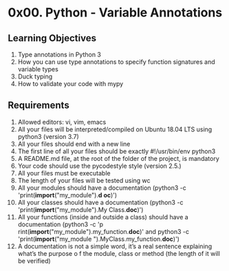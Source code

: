 # 0x00. Python - Variable Annotations

## Learning Objectives
1. Type annotations in Python 3
2. How you can use type annotations to specify function signatures and variable types
3. Duck typing
4. How to validate your code with mypy

## Requirements
1. Allowed editors: vi, vim, emacs
2. All your files will be interpreted/compiled on Ubuntu 18.04 LTS using python3 (version 3.7)
3. All your files should end with a new line
4. The first line of all your files should be exactly #!/usr/bin/env python3
5. A README.md file, at the root of the folder of the project, is mandatory
6. Your code should use the pycodestyle style (version 2.5.)
7. All your files must be executable
8. The length of your files will be tested using wc
9. All your modules should have a documentation (python3 -c 'print(__import__("my_module").__d
oc__)')
10. All your classes should have a documentation (python3 -c 'print(__import__("my_module").My
Class.__doc__)')
11. All your functions (inside and outside a class) should have a documentation (python3 -c 'p
rint(__import__("my_module").my_function.__doc__)' and python3 -c 'print(__import__("my_module
").MyClass.my_function.__doc__)')
12. A documentation is not a simple word, it’s a real sentence explaining what’s the purpose o
f the module, class or method (the length of it will be verified)
